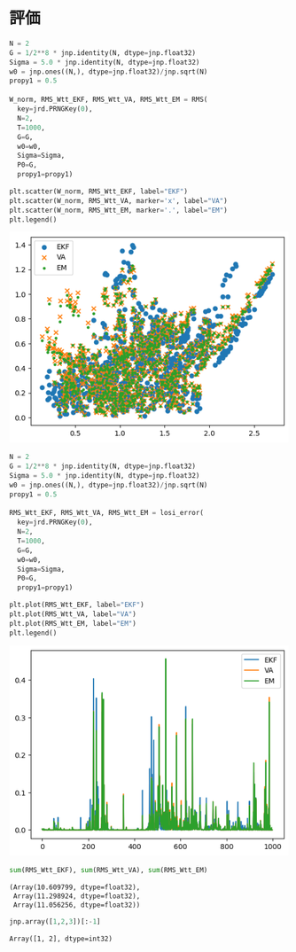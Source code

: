 # 評価


<!-- WARNING: THIS FILE WAS AUTOGENERATED! DO NOT EDIT! -->

``` python
N = 2
G = 1/2**8 * jnp.identity(N, dtype=jnp.float32)
Sigma = 5.0 * jnp.identity(N, dtype=jnp.float32)
w0 = jnp.ones((N,), dtype=jnp.float32)/jnp.sqrt(N)
propy1 = 0.5

W_norm, RMS_Wtt_EKF, RMS_Wtt_VA, RMS_Wtt_EM = RMS(
  key=jrd.PRNGKey(0), 
  N=2, 
  T=1000, 
  G=G,
  w0=w0,
  Sigma=Sigma,
  P0=G,
  propy1=propy1)
```

``` python
plt.scatter(W_norm, RMS_Wtt_EKF, label="EKF")
plt.scatter(W_norm, RMS_Wtt_VA, marker='x', label="VA")
plt.scatter(W_norm, RMS_Wtt_EM, marker='.', label="EM")
plt.legend()
```

![](01_Comp_files/figure-commonmark/cell-4-output-1.png)

``` python
N = 2
G = 1/2**8 * jnp.identity(N, dtype=jnp.float32)
Sigma = 5.0 * jnp.identity(N, dtype=jnp.float32)
w0 = jnp.ones((N,), dtype=jnp.float32)/jnp.sqrt(N)
propy1 = 0.5

RMS_Wtt_EKF, RMS_Wtt_VA, RMS_Wtt_EM = losi_error(
  key=jrd.PRNGKey(0), 
  N=2, 
  T=1000, 
  G=G,
  w0=w0,
  Sigma=Sigma,
  P0=G,
  propy1=propy1)
```

``` python
plt.plot(RMS_Wtt_EKF, label="EKF")
plt.plot(RMS_Wtt_VA, label="VA")
plt.plot(RMS_Wtt_EM, label="EM")
plt.legend()
```

![](01_Comp_files/figure-commonmark/cell-7-output-1.png)

``` python
sum(RMS_Wtt_EKF), sum(RMS_Wtt_VA), sum(RMS_Wtt_EM)
```

    (Array(10.609799, dtype=float32),
     Array(11.298924, dtype=float32),
     Array(11.056256, dtype=float32))

``` python
jnp.array([1,2,3])[:-1]
```

    Array([1, 2], dtype=int32)
